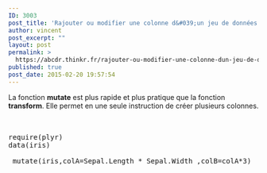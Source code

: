 ```yaml
---
ID: 3003
post_title: 'Rajouter ou modifier une colonne d&#039;un jeu de données : mutate'
author: vincent
post_excerpt: ""
layout: post
permalink: >
  https://abcdr.thinkr.fr/rajouter-ou-modifier-une-colonne-dun-jeu-de-donnees-mutate/
published: true
post_date: 2015-02-20 19:57:54
---
```

La fonction <strong>mutate</strong> est plus rapide et plus pratique que la fonction <strong>transform</strong>. Elle permet en une seule instruction de créer plusieurs colonnes.<br /><br /> <pre><br />require(plyr)<br />data(iris)<br />  mutate(iris,colA=Sepal.Length * Sepal.Width ,colB=colA*3) <br /> <br /><br /></pre>